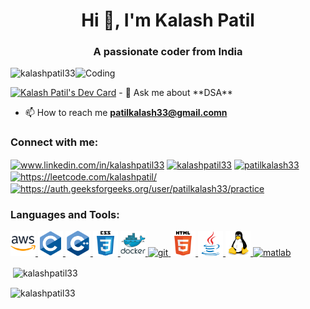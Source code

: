 
<h1 align="center">Hi 👋, I'm Kalash Patil</h1>
<h3 align="center">A passionate coder from India</h3>

<img align="right" alt="Coding" width="400" src="https://user-images.githubusercontent.com/55389276/140866485-8fb1c876-9a8f-4d6a-98dc-08c4981eaf70.gif">

<p align="left"> <img src="https://komarev.com/ghpvc/?username=kalashpatil33&label=Profile%20views&color=0e75b6&style=flat" alt="kalashpatil33" /> </p>
<a href="https://app.daily.dev/kalashpatil"><img src="https://api.daily.dev/devcards/d9412cce838c4720bcb03be9351888af.png?r=lng" width="400" alt="Kalash Patil's Dev Card"/></a>
- 💬 Ask me about **DSA**

- 📫 How to reach me **patilkalash33@gmail.comn**

<h3 align="left">Connect with me:</h3>
<p align="left">
<a href="https://linkedin.com/in/www.linkedin.com/in/kalashpatil33" target="blank"><img align="center" src="https://raw.githubusercontent.com/rahuldkjain/github-profile-readme-generator/master/src/images/icons/Social/linked-in-alt.svg" alt="www.linkedin.com/in/kalashpatil33" height="30" width="40" /></a>
<a href="https://www.codechef.com/users/kalashpatil33" target="blank"><img align="center" src="https://cdn.jsdelivr.net/npm/simple-icons@3.1.0/icons/codechef.svg" alt="kalashpatil33" height="30" width="40" /></a>
<a href="https://codeforces.com/profile/patilkalash33" target="blank"><img align="center" src="https://raw.githubusercontent.com/rahuldkjain/github-profile-readme-generator/master/src/images/icons/Social/codeforces.svg" alt="patilkalash33" height="30" width="40" /></a>
<a href="https://www.leetcode.com/https://leetcode.com/kalashpatil/" target="blank"><img align="center" src="https://raw.githubusercontent.com/rahuldkjain/github-profile-readme-generator/master/src/images/icons/Social/leet-code.svg" alt="https://leetcode.com/kalashpatil/" height="30" width="40" /></a>
<a href="https://auth.geeksforgeeks.org/user/https://auth.geeksforgeeks.org/user/patilkalash33/practice" target="blank"><img align="center" src="https://raw.githubusercontent.com/rahuldkjain/github-profile-readme-generator/master/src/images/icons/Social/geeks-for-geeks.svg" alt="https://auth.geeksforgeeks.org/user/patilkalash33/practice" height="30" width="40" /></a>
</p>

<h3 align="left">Languages and Tools:</h3>
<p align="left"> <a href="https://aws.amazon.com" target="_blank" rel="noreferrer"> <img src="https://raw.githubusercontent.com/devicons/devicon/master/icons/amazonwebservices/amazonwebservices-original-wordmark.svg" alt="aws" width="40" height="40"/> </a> <a href="https://www.cprogramming.com/" target="_blank" rel="noreferrer"> <img src="https://raw.githubusercontent.com/devicons/devicon/master/icons/c/c-original.svg" alt="c" width="40" height="40"/> </a> <a href="https://www.w3schools.com/cpp/" target="_blank" rel="noreferrer"> <img src="https://raw.githubusercontent.com/devicons/devicon/master/icons/cplusplus/cplusplus-original.svg" alt="cplusplus" width="40" height="40"/> </a> <a href="https://www.w3schools.com/css/" target="_blank" rel="noreferrer"> <img src="https://raw.githubusercontent.com/devicons/devicon/master/icons/css3/css3-original-wordmark.svg" alt="css3" width="40" height="40"/> </a> <a href="https://www.docker.com/" target="_blank" rel="noreferrer"> <img src="https://raw.githubusercontent.com/devicons/devicon/master/icons/docker/docker-original-wordmark.svg" alt="docker" width="40" height="40"/> </a> <a href="https://git-scm.com/" target="_blank" rel="noreferrer"> <img src="https://www.vectorlogo.zone/logos/git-scm/git-scm-icon.svg" alt="git" width="40" height="40"/> </a> <a href="https://www.w3.org/html/" target="_blank" rel="noreferrer"> <img src="https://raw.githubusercontent.com/devicons/devicon/master/icons/html5/html5-original-wordmark.svg" alt="html5" width="40" height="40"/> </a> <a href="https://www.java.com" target="_blank" rel="noreferrer"> <img src="https://raw.githubusercontent.com/devicons/devicon/master/icons/java/java-original.svg" alt="java" width="40" height="40"/> </a> <a href="https://www.linux.org/" target="_blank" rel="noreferrer"> <img src="https://raw.githubusercontent.com/devicons/devicon/master/icons/linux/linux-original.svg" alt="linux" width="40" height="40"/> </a> <a href="https://www.mathworks.com/" target="_blank" rel="noreferrer"> <img src="https://upload.wikimedia.org/wikipedia/commons/2/21/Matlab_Logo.png" alt="matlab" width="40" height="40"/> </a> </p>

<p>&nbsp;<img align="center" src="https://github-readme-stats.vercel.app/api?username=kalashpatil33&show_icons=true&locale=en" alt="kalashpatil33" /></p>


<p><img align="center" src="https://github-readme-streak-stats.herokuapp.com/?user=kalashpatil33&" alt="kalashpatil33" /></p>
